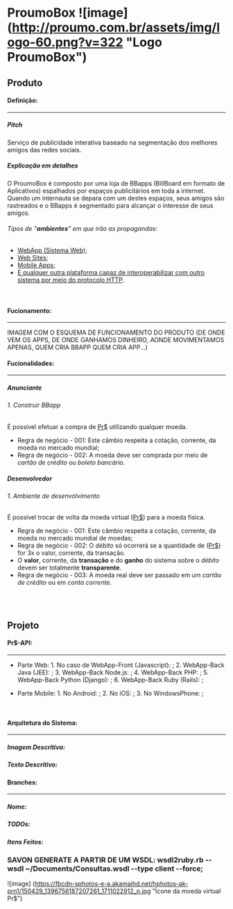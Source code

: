 ProumoBox ![image] (http://proumo.com.br/assets/img/logo-60.png?v=322 "Logo ProumoBox")
==========

## Produto

#### Definição:
------------------

##### Pitch
Serviço de publicidade interativa baseado na segmentação dos melhores amigos das redes sociais.

##### Explicação em detalhes
O ProumoBox é composto por uma loja de BBapps (BillBoard em formato de Aplicativos) espalhados por espaços publicitários em toda a internet. Quando um internauta se depara com um destes espaços, seus amigos são rastreados e o BBapps é segmentado para alcançar o interesse de seus amigos.

###### Tipos de "__ambientes__" em que irão as propagandas:
* [WebApp (Sistema Web)](http://pt.wikipedia.org/wiki/Aplica%C3%A7%C3%A3o_Web);
* [Web Sites](https://pt.wikipedia.org/wiki/Site);
* [Mobile Apps](http://en.wikipedia.org/wiki/Mobile_app);
* [E qualquer outra plataforma capaz de interoperabilizar com outro sistema por meio do protocolo HTTP](http://pt.wikipedia.org/wiki/HTTPS).  
<br><br>

#### Fucionamento:
------------------
IMAGEM COM O ESQUEMA DE FUNCIONAMENTO DO PRODUTO (DE ONDE VEM OS APPS, DE ONDE GANHAMOS DINHEIRO, AONDE MOVIMENTAMOS APENAS, QUEM CRIA BBAPP QUEM CRIA APP...)

#### Fucionalidades:
------------------

##### Anunciante

###### 1. Construir BBapp
É possível efetuar a compra de [Pr$](http://proumos.com) utilizando qualquer moeda.
 * Regra de negócio - 001: Este câmbio respeita a cotação, corrente, da moeda no mercado mundial;
 * Regra de negócio - 002: A moeda deve ser comprada por meio de _cartão de crédito_ ou _boleto bancário_.

##### Desenvolvedor 

###### 1. Ambiente de desenvolvimento
É possível trocar de volta da moeda virtual ([Pr$](http://proumos.com)) para a moeda física.
 * Regra de negócio - 001: Este câmbio respeita a cotação, corrente, da moeda no mercado mundial de moedas;
 * Regra de negócio - 002: O _débito_ só ocorrerá se a  quantidade de ([Pr$](http://proumos.com)) for 3x o valor, corrente, da transação.
  * O __valor__, corrente, da __transação__ e do __ganho__ do sistema sobre o _débito_ devem ser totalmente __transparente__.
 * Regra de negócio - 003: A moeda real deve ser passado em um _cartão de crédito_ ou em _conta corrente_.


<br><br>
## Projeto

#### Pr$-API:
------------------

* Parte Web:
      1. No caso de WebApp-Front (Javascript): ;
      2. WebApp-Back Java (JEE): ; 
      3. WebApp-Back Node.js: ;
      4. WebApp-Back PHP: ;
      5. WebApp-Back Python (Django): ;
      6. WebApp-Back Ruby (Rails): ;

* Parte Mobile:
      1. No Android: ;
      2. No iOS: ;
      3. No WindowsPhone: ;
<br>

#### Arquitetura do Sistema:
------------------

##### Imagem Descritiva:


##### Texto Descritivo:

#### Branches:
------------------

##### Nome:

##### TODOs:

##### Itens Feitos:

### SAVON GENERATE A PARTIR DE UM WSDL:  wsdl2ruby.rb --wsdl ~/Documents/Consultas.wsdl --type client --force;
![image] (https://fbcdn-sphotos-e-a.akamaihd.net/hphotos-ak-prn1/150429_1396756187207261_1711022912_n.jpg "Ícone da moeda virtual Pr$")
